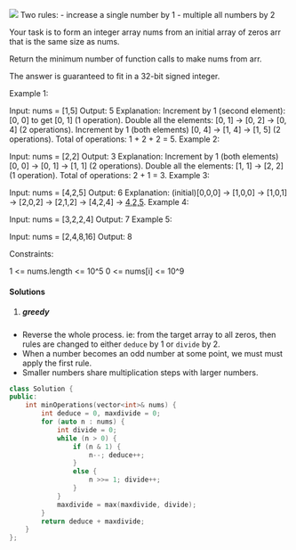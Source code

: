 ![](https://assets.leetcode.com/uploads/2020/07/10/sample_2_1887.png)
Two rules:
    - increase a single number by 1
    - multiple all numbers by 2

Your task is to form an integer array nums from an initial array of zeros arr that is the same size as nums.

Return the minimum number of function calls to make nums from arr.

The answer is guaranteed to fit in a 32-bit signed integer.

 

Example 1:

Input: nums = [1,5]
Output: 5
Explanation: Increment by 1 (second element): [0, 0] to get [0, 1] (1 operation).
Double all the elements: [0, 1] -> [0, 2] -> [0, 4] (2 operations).
Increment by 1 (both elements)  [0, 4] -> [1, 4] -> [1, 5] (2 operations).
Total of operations: 1 + 2 + 2 = 5.
Example 2:

Input: nums = [2,2]
Output: 3
Explanation: Increment by 1 (both elements) [0, 0] -> [0, 1] -> [1, 1] (2 operations).
Double all the elements: [1, 1] -> [2, 2] (1 operation).
Total of operations: 2 + 1 = 3.
Example 3:

Input: nums = [4,2,5]
Output: 6
Explanation: (initial)[0,0,0] -> [1,0,0] -> [1,0,1] -> [2,0,2] -> [2,1,2] -> [4,2,4] -> [4,2,5](nums).
Example 4:

Input: nums = [3,2,2,4]
Output: 7
Example 5:

Input: nums = [2,4,8,16]
Output: 8
 

Constraints:

1 <= nums.length <= 10^5
0 <= nums[i] <= 10^9


#### Solutions

1. ##### greedy

- Reverse the whole process. ie: from the target array to all zeros, then rules are changed to either `deduce` by 1 or `divide` by 2.
- When a number becomes an odd number at some point, we must must apply the first rule.
- Smaller numbers share multiplication steps with larger numbers.


```cpp
class Solution {
public:
    int minOperations(vector<int>& nums) {
        int deduce = 0, maxdivide = 0;
        for (auto n : nums) {
            int divide = 0;
            while (n > 0) {
                if (n & 1) {
                    n--; deduce++;
                }
                else {
                    n >>= 1; divide++;
                }
            }
            maxdivide = max(maxdivide, divide);
        }
        return deduce + maxdivide;
    }
};
```